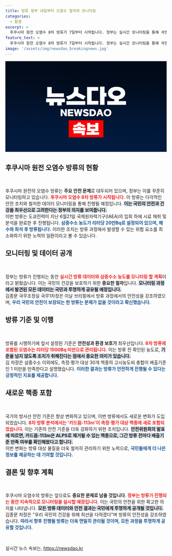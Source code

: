 ```yaml
---
title: 방류 정부 내일부터 오염수 철저히 모니터링
categories:
  - 환경
excerpt: >
  후쿠시마 원전 오염수 8차 방류가 7일부터 시작됩니다. 정부는 실시간 모니터링을 통해 국민의 건강과 안전을 철저히 지킬 것임을 밝혔습니다. 1년간의 방류에도 위반이 없었던만큼, 앞으로의 계획에 대한 관심이 집중되고 있습니다.
feature_text: >
  후쿠시마 원전 오염수 8차 방류가 7일부터 시작됩니다. 정부는 실시간 모니터링을 통해 국민의 건강과 안전을 철저히 지킬 것임을 밝혔습니다. 1년간의 방류에도 위반이 없었던만큼, 앞으로의 계획에 대한 관심이 집중되고 있습니다.
image: '/assets/img/newsdao_breakingnews.jpg'
---
```


<p><img src="/assets/img/newsdao_breakingnews.jpg" alt="implanttips 속보" /></p>

<h2 data-ke-size="size26">후쿠시마 원전 오염수 방류의 현황</h2>

<p data-ke-size="size16">&nbsp;</p>

<p>후쿠시마 원전의 오염수 방류는 <strong>주요 안전 문제</strong>로 대두되어 있으며, 정부는 이를 꾸준히 모니터링하고 있습니다. <b><span style="color: #ee2323;">후쿠시마 오염수 8차 방류가 시작됩니다.</span></b> 이 방류는 다각적인 안전 조치와 철저한 데이터 모니터링을 통해 진행될 예정입니다. <b><span style="background-color: #21538527;">이는 국민의 안전과 건강을 최우선으로 고려한다는 정부의 의지를 보여줍니다.</span></b><br>
이번 방류는 도쿄전력이 지난 6월21일 국제원자력기구(IAEA)의 입회 하에 시료 채취 및 분석을 완료한 후 진행됩니다. <b><span style="color: #1a5490;">삼중수소 농도가 리터당 20만Bq로 설정되어 있으며, 해수와 희석 후 방류됩니다.</span></b> 이러한 조치는 방류 과정에서 발생할 수 있는 위험 요소를 최소화하기 위한 노력의 일환이라고 볼 수 있습니다.</p>

<h2 data-ke-size="size26">모니터링 및 데이터 공개</h2>

<p data-ke-size="size16">&nbsp;</p>

<p>정부는 방류가 진행되는 동안 <b><span style="color: #ee2323;">실시간 방류 데이터와 삼중수소 농도를 모니터링 할 계획</span></b>이라고 밝혔습니다. 이는 국민의 건강을 보호하기 위한 <strong>중요한 절차</strong>입니다. <b><span style="background-color: #21538527;">모니터링 과정에서 발견된 모든 데이터는 국민과 투명하게 공유될 예정입니다.</span></b><br>
김종문 국무조정실 국무1차장은 이날 브리핑에서 방류 과정에서의 안전성을 강조하였으며, <b><span style="color: #1a5490;">우리 국민의 안전이 보장되는 한 방류는 문제가 없을 것이라고 확신했습니다.</span></b> </p>

<h2 data-ke-size="size26">방류 기준 및 이행</h2>

<p data-ke-size="size16">&nbsp;</p>

<p>방류를 시행하기에 앞서 설정된 기준은 <strong>안전성과 환경 보호가</strong> 최우선입니다. <b><span style="color: #ee2323;">8차 방류에 포함된 오염수는 리터당 1500Bq 미만으로 관리됩니다.</span></b> 이는 방류 전 확인된 농도로, <b><span style="background-color: #21538527;">기준을 넘지 않도록 조치가 취해진다는 점에서 중요한 의미가 있습니다.</span></b><br>
김 차장은 삼중수소 이외에도, 측정·평가 대상 30개 핵종의 고시농도비 총합이 배출기준인 1 미만을 만족한다고 설명했습니다. <b><span style="color: #1a5490;">이러한 결과는 방류가 안전하게 진행될 수 있다는 긍정적인 지표를 제공합니다.</span></b> </p>

<h2 data-ke-size="size26">새로운 핵종 포함</h2>

<p data-ke-size="size16">&nbsp;</p>

<p>국가의 방사선 안전 기준은 항상 변화하고 있으며, 이번 방류에서도 새로운 변화가 도입되었습니다. <b><span style="color: #ee2323;">8차 방류 분석에서는 '카드뮴-113m'이 측정·평가 대상 핵종에 새로 포함되었습니다.</span></b> 이는 기존의 안전 기준을 더욱 강화하기 위한 조치입니다. <b><span style="background-color: #21538527;">안전위원회의 발표에 따르면, 카드뮴-113m은 ALPS로 제거될 수 있는 핵종으로, 그간 방류 전마다 배출기준 만족 여부를 확인해왔다고 합니다.</span></b><br>
이번 변화는 방류 대상 물질을 더욱 철저히 관리하기 위한 노력으로, <b><span style="color: #1a5490;">국민들에게 더 나은 정보를 제공하는 데 기여할 것입니다.</span></b></p>

<h2 data-ke-size="size26">결론 및 향후 계획</h2>

<p data-ke-size="size16">&nbsp;</p>

<p>후쿠시마 오염수의 방류는 앞으로도 <strong>중요한 문제로 남을 것입니다</strong>. <b><span style="color: #ee2323;">정부는 방류가 진행되는 동안 지속적으로 모니터링을 실시할 예정입니다.</span></b> 이는 국민의 안전을 위한 확고한 의지를 나타냅니다. <b><span style="background-color: #21538527;">모든 방류 데이터와 안전 결과는 국민에게 투명하게 공개될 것입니다.</span></b><br>
김종문 차장은 "우리 국민의 건강을 위해 최선을 다하겠다"며 방류의 안전성을 강조하였습니다. <b><span style="color: #1a5490;">따라서 향후 진행될 방류는 더욱 면밀히 관리될 것이며, 모든 과정을 투명하게 공유할 것입니다.</span></b> </p>

<p data-ke-size="size16">&nbsp;</p>
실시간 뉴스 속보는, <a href="https://newsdao.kr" rel="dofollow">https://newsdao.kr</a>


